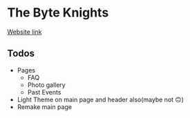 # The Byte Knights

[Website link](https://thebyteknights.netlify.app/)

## Todos
* Pages
    * FAQ
    * Photo gallery
    * Past Events
* Light Theme on main page and header also(maybe not 🙃)
* Remake main page